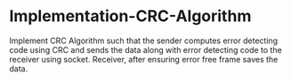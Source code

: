 # Implementation-CRC-Algorithm
Implement CRC Algorithm such that the sender computes error detecting code using CRC and sends the data along with error detecting code to the receiver using socket. Receiver, after ensuring error free frame saves the data.

